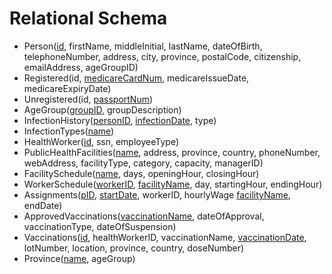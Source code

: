 # Relational Schema
- Person(<ins>id</ins>, firstName, middleInitial, lastName, dateOfBirth, telephoneNumber, address, city, province, postalCode, citizenship, emailAddress, ageGroupID)
- Registered(id, <ins>medicareCardNum</ins>, medicareIssueDate, medicareExpiryDate)
- Unregistered(id, <ins>passportNum</ins>)
- AgeGroup(<ins>groupID</ins>, groupDescription)
- InfectionHistory(<ins>personID</ins>, <ins>infectionDate</ins>, type)
- InfectionTypes(<ins>name</ins>)
- HealthWorker(<ins>id</ins>, ssn, employeeType)
- PublicHealthFacilities(<ins>name</ins>, address, province, country, phoneNumber, webAddress, facilityType, category, capacity, managerID)
- FacilitySchedule(<ins>name</ins>, days, openingHour, closingHour)
- WorkerSchedule(<ins>workerID</ins>, <ins>facilityName</ins>, day, startingHour, endingHour)
- Assignments(<ins>pID</ins>, <ins>startDate</ins>, workerID, hourlyWage <ins>facilityName</ins>, endDate)
- ApprovedVaccinations(<ins>vaccinationName</ins>, dateOfApproval, vaccinationType, dateOfSuspension)
- Vaccinations(<ins>id</ins>, healthWorkerID, vaccinationName, <ins>vaccinationDate</ins>, lotNumber, location, province, country, doseNumber)
- Province(<ins>name</ins>, ageGroup)

